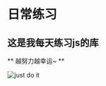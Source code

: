 # 日常练习

## 这是我每天练习js的库

 ** 越努力越幸运~ **

![just do it](http://img.mp.itc.cn/upload/20170622/cb22a809950c4c33ada0f0a376e50645.jpg)
